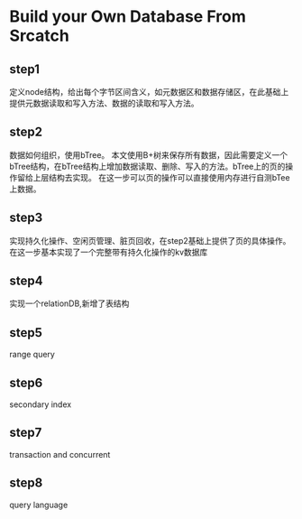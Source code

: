 # Build your Own Database From Srcatch

## step1
定义node结构，给出每个字节区间含义，如元数据区和数据存储区，在此基础上提供元数据读取和写入方法、数据的读取和写入方法。

## step2
数据如何组织，使用bTree。
本文使用B+树来保存所有数据，因此需要定义一个bTree结构，在bTree结构上增加数据读取、删除、写入的方法。bTree上的页的操作留给上层结构去实现。
在这一步可以页的操作可以直接使用内存进行自测bTee上数据。

## step3
实现持久化操作、空闲页管理、脏页回收，在step2基础上提供了页的具体操作。
在这一步基本实现了一个完整带有持久化操作的kv数据库

## step4
实现一个relationDB,新增了表结构

## step5
range query

## step6
secondary index

## step7
transaction and concurrent

## step8
query language